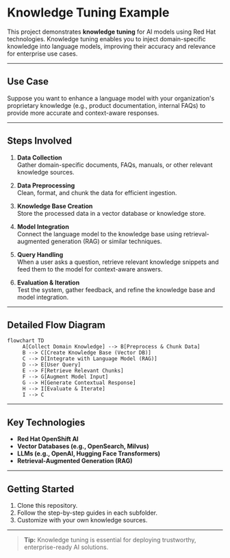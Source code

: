 # Knowledge Tuning Example

This project demonstrates **knowledge tuning** for AI models using Red Hat technologies. Knowledge tuning enables you to inject domain-specific knowledge into language models, improving their accuracy and relevance for enterprise use cases.

---

## Use Case

Suppose you want to enhance a language model with your organization's proprietary knowledge (e.g., product documentation, internal FAQs) to provide more accurate and context-aware responses.

---

## Steps Involved

1. **Data Collection**  
    Gather domain-specific documents, FAQs, manuals, or other relevant knowledge sources.

2. **Data Preprocessing**  
    Clean, format, and chunk the data for efficient ingestion.

3. **Knowledge Base Creation**  
    Store the processed data in a vector database or knowledge store.

4. **Model Integration**  
    Connect the language model to the knowledge base using retrieval-augmented generation (RAG) or similar techniques.

5. **Query Handling**  
    When a user asks a question, retrieve relevant knowledge snippets and feed them to the model for context-aware answers.

6. **Evaluation & Iteration**  
    Test the system, gather feedback, and refine the knowledge base and model integration.

---

## Detailed Flow Diagram

```mermaid
flowchart TD
     A[Collect Domain Knowledge] --> B[Preprocess & Chunk Data]
     B --> C[Create Knowledge Base (Vector DB)]
     C --> D[Integrate with Language Model (RAG)]
     D --> E[User Query]
     E --> F[Retrieve Relevant Chunks]
     F --> G[Augment Model Input]
     G --> H[Generate Contextual Response]
     H --> I[Evaluate & Iterate]
     I --> C
```

---

## Key Technologies

- **Red Hat OpenShift AI**
- **Vector Databases (e.g., OpenSearch, Milvus)**
- **LLMs (e.g., OpenAI, Hugging Face Transformers)**
- **Retrieval-Augmented Generation (RAG)**

---

## Getting Started

1. Clone this repository.
2. Follow the step-by-step guides in each subfolder.
3. Customize with your own knowledge sources.

---

> **Tip:** Knowledge tuning is essential for deploying trustworthy, enterprise-ready AI solutions.

